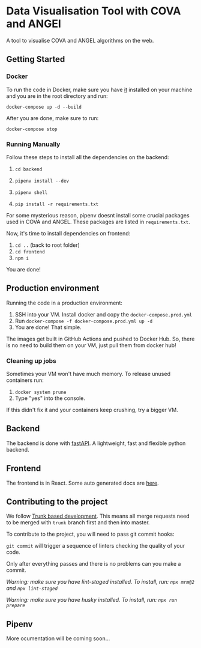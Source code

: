 # Data Visualisation Tool with COVA and ANGEl

A tool to visualise COVA and ANGEL algorithms on the web.

## Getting Started

### Docker

To run the code in Docker, make sure you have [it](https://www.docker.com/) installed on your machine and you are in the root directory and run:

`docker-compose up -d --build`

After you are done, make sure to run:

`docker-compose stop`

### Running Manually

Follow these steps to install all the dependencies on the backend:

1. `cd backend`

2. `pipenv install --dev`

3. `pipenv shell`

4. `pip install -r requirements.txt`

For some mysterious reason, pipenv doesnt install some crucial packages used in COVA and ANGEL.
These packages are listed in `requirements.txt`.

Now, it's time to install dependencies on frontend:

1. `cd ..` (back to root folder)
2. `cd frontend`
3. `npm i`

You are done!

## Production environment

Running the code in a production environment:

1. SSH into your VM. Install docker and copy the `docker-compose.prod.yml`
2. Run `docker-compose -f docker-compose.prod.yml up -d`
3. You are done! That simple.

The images get built in GitHub Actions and pushed to Docker Hub.
So, there is no need to build them on your VM, just pull them from docker hub!

### Cleaning up jobs

Sometimes your VM won't have much memory. To release unused containers run:

1. `docker system prune`
2. Type "yes" into the console.

If this didn't fix it and your containers keep crushing, try a bigger VM.

## Backend

The backend is done with [fastAPI](https://fastapi.tiangolo.com/). A lightweight, fast and flexible python backend.

## Frontend

The frontend is in React. Some auto generated docs are [here](frontend/README.md).

## Contributing to the project

We follow [Trunk based development](https://trunkbaseddevelopment.com/).
This means all merge requests need to be merged with `trunk` branch first and then into master.

To contribute to the project, you will need to pass git commit hooks:

`git commit` will trigger a sequence of linters checking the quality of your code.

Only after everything passes and there
is no problems can you make a commit.

_Warning: make sure you have lint-staged installed._
_To install, run: `npx mrm@2` and `npx lint-staged`_

_Warning: make sure you have husky installed._
_To install, run: `npx run prepare`_

## Pipenv

More ocumentation will be coming soon...

